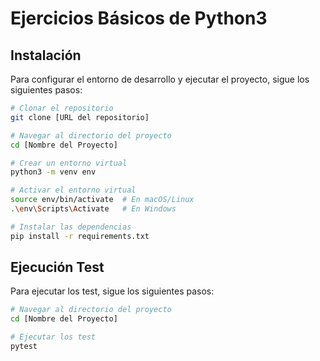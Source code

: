 # Ejercicios Básicos de Python3


## Instalación

Para configurar el entorno de desarrollo y ejecutar el proyecto, sigue los siguientes pasos:

```bash
# Clonar el repositorio
git clone [URL del repositorio]

# Navegar al directorio del proyecto
cd [Nombre del Proyecto]

# Crear un entorno virtual
python3 -m venv env

# Activar el entorno virtual
source env/bin/activate  # En macOS/Linux
.\env\Scripts\Activate   # En Windows

# Instalar las dependencias
pip install -r requirements.txt
```

## Ejecución Test

Para ejecutar los test, sigue los siguientes pasos:

```bash
# Navegar al directorio del proyecto
cd [Nombre del Proyecto]

# Ejecutar los test
pytest
```

